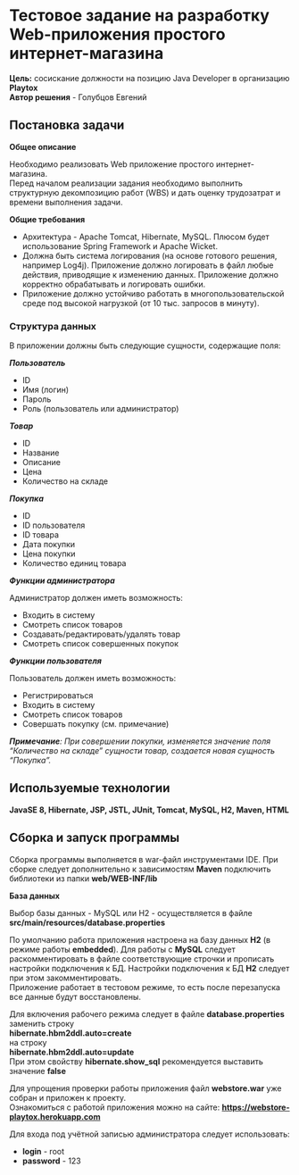 # Тестовое задание на разработку Web-приложения простого интернет-магазина

**Цель:** сосискание должности на позицию Java Developer в организацию **Playtox**  
**Автор решения** - Голубцов Евгений     

## Постановка задачи
**Общее описание**

Необходимо реализовать Web приложение простого интернет-магазина.   
Перед началом реализации задания необходимо выполнить структурную декомпозицию работ (WBS) и дать оценку трудозатрат и времени выполнения задачи.   

**Общие требования**

- Архитектура - Apache Tomcat, Hibernate, MySQL. Плюсом будет использование Spring Framework и Apache Wicket.
- Должна быть система логирования (на основе готового решения, например Log4j). Приложение должно логировать в файл любые действия, приводящие к изменению данных. Приложение должно корректно обрабатывать и логировать ошибки.
- Приложение должно устойчиво работать в многопользовательской среде под высокой нагрузкой (от 10 тыс. запросов в минуту).

    
### Структура данных

В приложении должны быть следующие сущности, содержащие поля:   

_**Пользователь**_    
- ID  
- Имя (логин)   
- Пароль  
- Роль (пользователь или администратор)   

_**Товар**_    
- ID    
- Название  
- Описание  
- Цена  
- Количество на складе  

_**Покупка**_
- ID    
- ID пользователя   
- ID товара     
- Дата покупки  
- Цена покупки  
- Количество единиц товара  

_**Функции администратора**_

Администратор должен иметь возможность:     
- Входить в систему     
- Смотреть список товаров       
- Создавать/редактировать/удалять товар     
- Смотреть список совершенных покупок   


**_Функции пользователя_**

Пользователь должен иметь возможность:  
- Регистрироваться      
- Входить в систему     
- Смотреть список товаров   
- Совершать покупку (см. примечание)    

_**Примечание**: При совершении покупки, изменяется значение поля “Количество на складе” сущности товар, создается новая сущность “Покупка”._

## Используемые технологии
**JavaSE 8, Hibernate, JSP, JSTL, JUnit, Tomcat, MySQL, H2, Maven, HTML**  


## Сборка и запуск программы
Сборка программы выполняется в war-файл инструментами IDE.
При сборке следует дополнительно к зависимостям **Maven** подключить библиотеки из папки **web/WEB-INF/lib**
 
**База данных**     

Выбор базы данных - MySQL или H2 - осуществляется в файле **src/main/resources/database.properties**    

По умолчанию работа приложения настроена на базу данных **H2** (в режиме работы **embedded**).
Для работы с **MySQL** следует раскомментировать в файле соответствующие строчки и прописать настройки подключения к БД. Настройки подключения к БД **H2** следует при этом закомментировать.  
Приложение работает в тестовом режиме, то есть после перезапуска все данные будут восстановлены.

Для включения рабочего режима следует в файле **database.properties** заменить строку   
**hibernate.hbm2ddl.auto=create**   
на строку      
**hibernate.hbm2ddl.auto=update**   
При этом свойству **hibernate.show_sql** рекомендуется выставить значение **false**     

Для упрощения проверки работы приложения файл **webstore.war** уже собран и приложен к проекту.     
Ознакомиться с работой приложения можно на сайте: **https://webstore-playtox.herokuapp.com**    

Для входа под учётной записью администратора следует использовать:  
- **login** - root    
- **password** - 123    
